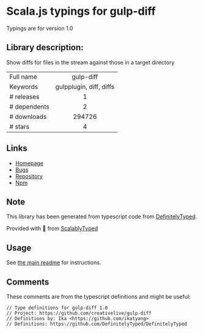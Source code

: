
# Scala.js typings for gulp-diff

Typings are for version 1.0

## Library description:
Show diffs for files in the stream against those in a target directory

|                    |                 |
| ------------------ | :-------------: |
| Full name          | gulp-diff |
| Keywords           | gulpplugin, diff, diffs |
| # releases         | 1 |
| # dependents       | 2 |
| # downloads        | 294726 |
| # stars            | 4 |

## Links
- [Homepage](https://github.com/creativelive/gulp-diff)
- [Bugs](https://github.com/creativelive/gulp-diff/issues)
- [Repository](https://github.com/creativelive/gulp-diff)
- [Npm](https://www.npmjs.com/package/gulp-diff)
    


## Note
This library has been generated from typescript code from [DefinitelyTyped](https://definitelytyped.org).

Provided with :purple_heart: from [ScalablyTyped](https://github.com/oyvindberg/ScalablyTyped)

## Usage
See [the main readme](../../readme.md) for instructions.

## Comments

These comments are from the typescript definitions and might be useful:
```
// Type definitions for gulp-diff 1.0
// Project: https://github.com/creativelive/gulp-diff
// Definitions by: Ika <https://github.com/ikatyang>
// Definitions: https://github.com/DefinitelyTyped/DefinitelyTyped

```

